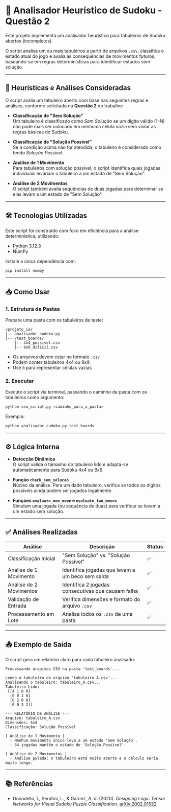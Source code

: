 
# 🧠 Analisador Heurístico de Sudoku - Questão 2

Este projeto implementa um analisador heurístico para tabuleiros de Sudoku abertos (incompletos).

O script analisa um ou mais tabuleiros a partir de arquivos `.csv`, classifica o estado atual do jogo e avalia as consequências de movimentos futuros, baseando-se em regras determinísticas para identificar estados sem solução.

---

## 🎯 Heurísticas e Análises Consideradas

O script avalia um tabuleiro aberto com base nas seguintes regras e análises, conforme solicitado na **Questão 2** do trabalho:

- **Classificação de "Sem Solução"**  
  Um tabuleiro é classificado como *Sem Solução* se um dígito válido (1–N) não pode mais ser colocado em nenhuma célula vazia sem violar as regras básicas do Sudoku.

- **Classificação de "Solução Possível"**  
  Se a condição acima não for atendida, o tabuleiro é considerado como tendo *Solução Possível*.

- **Análise de 1 Movimento**  
  Para tabuleiros com solução possível, o script identifica quais jogadas individuais levariam o tabuleiro a um estado de "Sem Solução".

- **Análise de 2 Movimentos**  
  O script também avalia sequências de duas jogadas para determinar se elas levam a um estado de "Sem Solução".

---

## 🛠️ Tecnologias Utilizadas

Este script foi construído com foco em eficiência para a análise determinística, utilizando:

- Python 3.12.3
- NumPy  

Instale a única dependência com:

```bash
pip install numpy
```

---

## 📥 Como Usar

### 1. Estrutura de Pastas

Prepare uma pasta com os tabuleiros de teste:

```
/projeto_ia/
│-- analisador_sudoku.py
│-- /test_boards/
    │-- 4x4_possivel.csv
    │-- 9x9_dificil.csv
```

- Os arquivos devem estar no formato `.csv`
- Podem conter tabuleiros 4x4 ou 9x9
- Use `0` para representar células vazias

### 2. Executar

Execute o script via terminal, passando o caminho da pasta com os tabuleiros como argumento:

```bash
python seu_script.py <caminho_para_a_pasta>
```

Exemplo:

```bash
python analisador_sudoku.py test_boards
```

---

## ⚙️ Lógica Interna

- **Detecção Dinâmica**  
  O script valida o tamanho do tabuleiro lido e adapta-se automaticamente para Sudoku 4x4 ou 9x9.

- **Função `check_sem_solucao`**  
  Núcleo da análise. Para um dado tabuleiro, verifica se todos os dígitos possíveis ainda podem ser jogados legalmente.

- **Funções `evaluate_one_move` e `evaluate_two_moves`**  
  Simulam uma jogada (ou sequência de duas) para verificar se levam a um estado sem solução.

---

## ✅ Análises Realizadas

| Análise                  | Descrição                                               | Status |
|--------------------------|---------------------------------------------------------|--------|
| Classificação Inicial    | "Sem Solução" vs. "Solução Possível"                    | ✅     |
| Análise de 1 Movimento   | Identifica jogadas que levam a um beco sem saída        | ✅     |
| Análise de 2 Movimentos  | Identifica 2 jogadas consecutivas que causam falha      | ✅     |
| Validação de Entrada     | Verifica dimensões e formato do arquivo `.csv`          | ✅     |
| Processamento em Lote    | Analisa todos os `.csv` de uma pasta                    | ✅     |

---

## 📤 Exemplo de Saída

O script gera um relatório claro para cada tabuleiro analisado:

```
Processando arquivos CSV na pasta 'test_boards'...

Lendo o tabuleiro do arquivo 'tabuleiro_A.csv'...
Analisando o tabuleiro: tabuleiro_A.csv...
Tabuleiro Lido:
 [[4 1 0 0]
  [0 0 1 0]
  [0 2 0 0]
  [0 0 3 2]]

--- RELATÓRIO DE ANÁLISE ---
Arquivo: tabuleiro_A.csv
Dimensões: 4x4
Classificação: Solução Possível

[ Análise de 1 Movimento ]
  - Nenhum movimento único leva a um estado 'Sem Solução'.
  - 34 jogadas mantêm o estado de 'Solução Possível'.

[ Análise de 2 Movimentos ]
  - Análise pulada: o tabuleiro está muito aberto e o cálculo seria muito longo.
```
---

## 📚 Referências

- Donadello, I., Serafini, L., & Garcez, A. d. (2020). *Designing Logic Tensor Networks for Visual Sudoku Puzzle Classification*. [arXiv:2002.01532](https://arxiv.org/abs/2002.01532)
